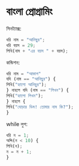 # বাংলা প্রোগ্রামিং

সিনট্যাক্স:
```py
ধরি নাম = "আনিছুর";
ধরি বয়স = 29;
লিখি(নাম + "এর বয়স " + বয়স);
```
কন্ডিশন: 

```py
ধরি নাম = "আকাশ"
যদি (নাম == "আনিছুর") {
লিখি("হ্যালো আনিছুর");
} নাহলে যদি (নাম == "লিখন") {
লিখি("হ্যালো লিখন");
} নাহলে {
লিখি("ঘোড়ার ডিম! তোমার নাম কি?");
}
```
while লুপ:
```py
ধরি ন = 1;
অব্দি(ন < 10) {
লিখি(ন);
ন = ন + 1;
}
```




